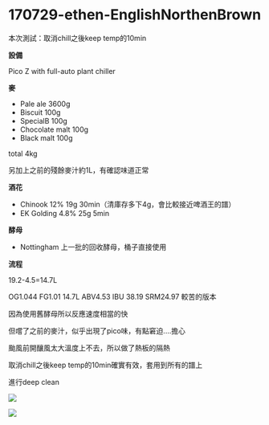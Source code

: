 # 170729-ethen-EnglishNorthenBrown

本次測試：取消chill之後keep temp的10min

**設備**

Pico Z with full-auto plant chiller

**麥**

* Pale ale 3600g
* Biscuit 100g
* SpecialB 100g
* Chocolate malt 100g
* Black malt 100g

total 4kg

另加上之前的殘餘麥汁約1L，有確認味道正常

**酒花**

* Chinook 12% 19g 30min（清庫存多下4g，會比較接近啤酒王的譜）
* EK Golding 4.8% 25g 5min

**酵母**
 
* Nottingham 上一批的回收酵母，桶子直接使用

**流程**

19.2-4.5=14.7L

OG1.044 FG1.01 14.7L ABV4.53 IBU 38.19 SRM24.97 較苦的版本

因為使用舊酵母所以反應速度相當的快

但嚐了之前的麥汁，似乎出現了pico味，有點窘迫....擔心

颱風前開釀風太大溫度上不去，所以做了熱板的隔熱

取消chill之後keep temp的10min確實有效，套用到所有的譜上

進行deep clean

![](../img/test61.png)

![](../img/test62.png)
